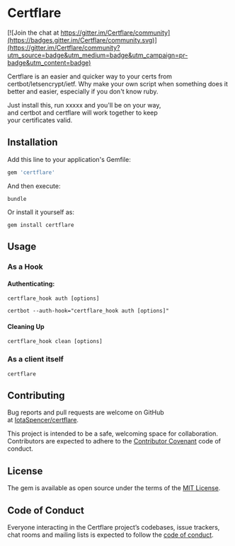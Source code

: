 # Certflare

[![Join the chat at https://gitter.im/Certflare/community](https://badges.gitter.im/Certflare/community.svg)](https://gitter.im/Certflare/community?utm_source=badge&utm_medium=badge&utm_campaign=pr-badge&utm_content=badge)

Certflare is an easier and quicker way to your certs from certbot/letsencrypt/ietf.
Why make your own script when something does it better and easier, especially if you don't know ruby.

Just install this, run xxxxx and you'll be on your way,  
and certbot and certflare will work together to keep  
your certificates valid.

## Installation

Add this line to your application's Gemfile:

```ruby
gem 'certflare'
```

And then execute:

    bundle

Or install it yourself as:

    gem install certflare

## Usage

### As a Hook

#### Authenticating:

    certflare_hook auth [options]
    
    certbot --auth-hook="certflare_hook auth [options]"

#### Cleaning Up

    certflare_hook clean [options]

### As a client itself

    certflare

## Contributing

Bug reports and pull requests are welcome on GitHub  
 at [IotaSpencer/certflare](https://github.com/IotaSpencer/certflare).  
 
 This project is intended to be a safe, welcoming space for collaboration.  
 Contributors are expected to adhere to the [Contributor Covenant](http://contributor-covenant.org) code of conduct.

## License

The gem is available as open source under the terms of the [MIT License](https://opensource.org/licenses/MIT).

## Code of Conduct

Everyone interacting in the Certflare project’s codebases, issue trackers, chat rooms and mailing lists is expected to follow the [code of conduct](https://github.com/IotaSpencer/certflare/blob/master/CODE_OF_CONDUCT.md).
